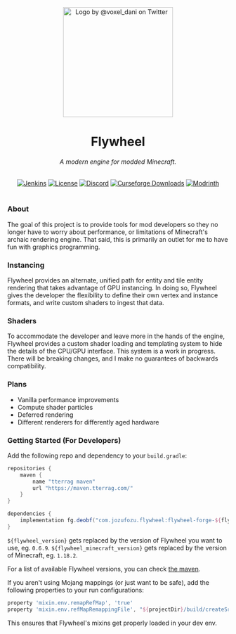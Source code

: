 <div align="center">
	<img src="https://i.imgur.com/yVFgPpr.png" alt="Logo by @voxel_dani on Twitter" width="250">
	<h1>Flywheel</h1>
	<h6>A modern engine for modded Minecraft.</h6>
	<a href='https://ci.tterrag.com/job/Flywheel/job/Forge/job/1.18/'><img src='https://ci.tterrag.com/job/Flywheel/job/Forge/job/1.18/badge/icon' alt="Jenkins"></a>
	<a href="https://github.com/Jozufozu/Flywheel/blob/master/LICENSE"><img src="https://img.shields.io/github/license/Jozufozu/Flywheel?style=flat&color=900c3f" alt="License"></a>
	<a href="https://discord.gg/xjD59ThnXy"><img src="https://img.shields.io/discord/841464837406195712?color=5865f2&label=Discord&style=flat" alt="Discord"></a>
	<a href="https://www.curseforge.com/minecraft/mc-mods/flywheel"><img src="http://cf.way2muchnoise.eu/486392.svg" alt="Curseforge Downloads"></a>
	<a href="https://modrinth.com/mod/flywheel"><img src="https://img.shields.io/modrinth/dt/flywheel?logo=modrinth&label=&suffix=%20&style=flat&color=242629&labelColor=5ca424&logoColor=1c1c1c" alt="Modrinth"></a>
	<br></br>
</div>

### About

The goal of this project is to provide tools for mod developers so they no longer have to worry about performance, or
limitations of Minecraft's archaic rendering engine. That said, this is primarily an outlet for me to have fun with
graphics programming.

### Instancing

Flywheel provides an alternate, unified path for entity and tile entity rendering that takes advantage of GPU
instancing. In doing so, Flywheel gives the developer the flexibility to define their own vertex and instance formats,
and write custom shaders to ingest that data.

### Shaders

To accommodate the developer and leave more in the hands of the engine, Flywheel provides a custom shader loading and
templating system to hide the details of the CPU/GPU interface. This system is a work in progress. There will be
breaking changes, and I make no guarantees of backwards compatibility.

### Plans

- Vanilla performance improvements
- Compute shader particles
- Deferred rendering
- Different renderers for differently aged hardware

### Getting Started (For Developers)

Add the following repo and dependency to your `build.gradle`:

```groovy
repositories {
    maven {
        name "tterrag maven"
        url "https://maven.tterrag.com/"
    }
}

dependencies {
    implementation fg.deobf("com.jozufozu.flywheel:flywheel-forge-${flywheel_minecraft_version}:${flywheel_version}")
}
```
`${flywheel_version}` gets replaced by the version of Flywheel you want to use, eg. `0.6.9`.
`${flywheel_minecraft_version}` gets replaced by the version of Minecraft, eg. `1.18.2`.

For a list of available Flywheel versions, you can check [the maven](https://maven.tterrag.com/com/jozufozu/flywheel/).

If you aren't using Mojang mappings (or just want to be safe), add the following properties to your run configurations:
```groovy
property 'mixin.env.remapRefMap', 'true'
property 'mixin.env.refMapRemappingFile', "${projectDir}/build/createSrgToMcp/output.srg"
```
This ensures that Flywheel's mixins get properly loaded in your dev env.
